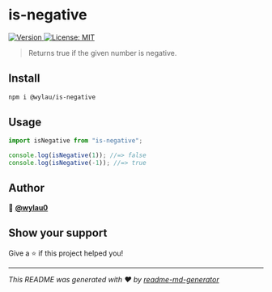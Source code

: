 <h1>is-negative</h1>
<p>
  <a href="https://www.npmjs.com/package/@wylau/is-negative" target="_blank">
    <img alt="Version" src="https://img.shields.io/npm/v/@wylau/is-negative.svg">
  </a>
  <a href="#" target="_blank">
    <img alt="License: MIT" src="https://img.shields.io/badge/License-MIT-yellow.svg" />
  </a>
</p>

> Returns true if the given number is negative.

## Install

```sh
npm i @wylau/is-negative
```

## Usage

```js
import isNegative from "is-negative";

console.log(isNegative(1)); //=> false
console.log(isNegative(-1)); //=> true
```

## Author

👤 **[@wylau0](https://github.com/wylau0)**

## Show your support

Give a ⭐️ if this project helped you!

***
_This README was generated with ❤️ by [readme-md-generator](https://github.com/kefranabg/readme-md-generator)_
